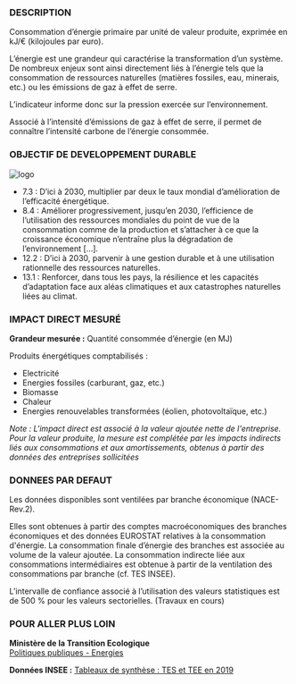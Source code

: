 ### DESCRIPTION

Consommation d’énergie primaire par unité de valeur produite, exprimée en kJ/€ (kilojoules par euro).

L’énergie est une grandeur qui caractérise la transformation d’un système. De nombreux enjeux sont ainsi directement liés à l’énergie tels que la consommation de ressources naturelles (matières fossiles, eau, minerais, etc.) ou les émissions de gaz à effet de serre.

L’indicateur informe donc sur la pression exercée sur l’environnement.

Associé à l’intensité d’émissions de gaz à effet de serre, il permet de connaître l’intensité carbone de l’énergie consommée.

### OBJECTIF DE DEVELOPPEMENT DURABLE

<div id="strip-odd" className="strip">
    <img id="logo-odd" src=/images/odd/odd_nrg.png alt="logo"/>
</div>

* 7.3 : D’ici à 2030, multiplier par deux le taux mondial d’amélioration de l’efficacité énergétique.
* 8.4 : Améliorer progressivement, jusqu’en 2030, l’efficience de l’utilisation des ressources mondiales du point de vue de la consommation comme de la production et s’attacher à ce que la croissance économique n’entraîne plus la dégradation de l’environnement \[...\].
* 12.2 : D’ici à 2030, parvenir à une gestion durable et à une utilisation rationnelle des ressources naturelles.
* 13.1 : Renforcer, dans tous les pays, la résilience et les capacités d’adaptation face aux aléas climatiques et aux catastrophes naturelles liées au climat.

### IMPACT DIRECT MESUR&Eacute;

**Grandeur mesurée :** Quantité consommée d’énergie (en MJ)

Produits énergétiques comptabilisés :
* Electricité
* Energies fossiles (carburant, gaz, etc.)
* Biomasse
* Chaleur
* Energies renouvelables transformées (éolien, photovoltaïque, etc.)

*Note : L'impact direct est associé à la valeur ajoutée nette de l'entreprise. Pour la valeur produite, la mesure est complétée par les impacts indirects liés aux consommations et aux amortissements, obtenus à partir des données des entreprises sollicitées*

### DONNEES PAR DEFAUT

Les données disponibles sont ventilées par branche économique (NACE-Rev.2).

Elles sont obtenues à partir des comptes macroéconomiques des branches économiques et des données EUROSTAT relatives à la consommation d'énergie. La consommation finale d’énergie des branches est associée au volume de la valeur ajoutée. La consommation indirecte liée aux consommations intermédiaires est obtenue à partir de la ventilation des consommations par branche (cf. TES INSEE).

L’intervalle de confiance associé à l’utilisation des valeurs statistiques est de 500 % pour les valeurs sectorielles. (Travaux en cours)

### POUR ALLER PLUS LOIN

**Ministère de la Transition Ecologique**  
[Politiques publiques - Energies](https://www.ecologie.gouv.fr/politiques/energies)

**Données INSEE :**
[Tableaux de synthèse : TES et TEE en 2019](https://www.insee.fr/fr/statistiques/4494213)
